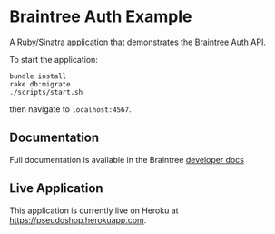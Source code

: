 # Braintree Auth Example

A Ruby/Sinatra application that demonstrates the [Braintree Auth](https://developers.braintreepayments.com/guides/braintree-auth/overview) API.

To start the application:

```
bundle install
rake db:migrate
./scripts/start.sh
```

then navigate to `localhost:4567`.

## Documentation

Full documentation is available in the Braintree [developer docs](https://developers.braintreepayments.com/guides/braintree-auth/overview)

## Live Application

This application is currently live on Heroku at https://pseudoshop.herokuapp.com.
